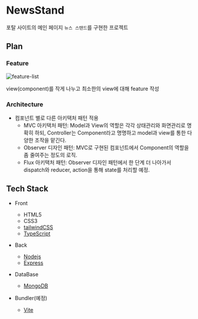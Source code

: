 # NewsStand

포탈 사이트의 메인 페이지 `뉴스 스탠드`를 구현한 프로젝트

## Plan

### Feature

![feature-list](https://user-images.githubusercontent.com/86241737/229481189-9ce0117b-484a-4e93-b61d-d3bb7e97dcc1.png)

view(component)를 작게 나누고 최소한의 view에 대해 feature 작성

### Architecture

- 컴포넌트 별로 다른 아키택처 패턴 적용
  - MVC 아키택처 패턴: Model과 View의 역할은 각각 상태관리와 화면관리로 명확히 하되, Controller는 Component라고 명명하고 model과 view를 통한 다양한 조작을 맡긴다.
  - Observer 디자인 패턴: MVC로 구현된 컴포넌트에서 Component의 역할을 좀 줄여주는 정도의 로직.
  - Flux 아키택처 패턴: Observer 디자인 패턴에서 한 단계 더 나아가서 dispatch와 reducer, action을 통해 state를 처리할 예정.

## Tech Stack

- Front
  - HTML5
  - CSS3
  - [tailwindCSS](https://tailwindcss.com/)
  - [TypeScript](https://www.typescriptlang.org/)

- Back
  - [Nodejs](https://nodejs.org/ko)
  - [Express](https://expressjs.com/ko/)

- DataBase
  - [MongoDB](https://www.mongodb.com/)

- Bundler(예정)
  - [Vite](https://vitejs-kr.github.io/)


